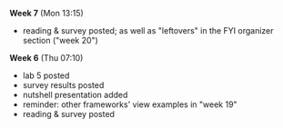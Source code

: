 **Week 7** (Mon 13:15)
- reading & survey posted; as well as "leftovers" in the FYI organizer section ("week 20")

**Week 6** (Thu 07:10)
- lab 5 posted
- survey results posted
- nutshell presentation added
- reminder: other frameworks' view examples in "week 19"
- reading & survey posted
